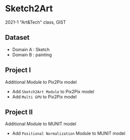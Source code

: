 # Sketch2Art
2021-1 "Art&Tech" class, GIST

## Dataset
- Domain A : Sketch
- Domain B : painting

## Project I
Additional Module to Pix2Pix model
- Add `Sketch2Art Module` to Pix2Pix model
- Add `Multi GPU` to Pix2Pix model

## Project II
Additional Module to MUNIT model
- Add `Positional Normalization` Module to MUNIT model


